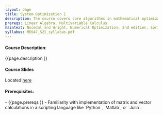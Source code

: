 ```yaml
---
layout: page
title: System Optimization I
description: The course covers core algorithms in mathematical optimization, spanning unconstrained and constrained optimization. 
prereqs: Linear Algebra, Multivariable Calculus
maintext: Nocedal and Wright, Numerical Optimization, 2nd edition, Springer New York, 2006.
syllabus: ME647_S25_syllabus.pdf
---
```


<h4>Course Description:</h4>
<p> {{page.description }} </p>

#### Course Slides
Located [here](https://poonawalalab.github.io/opt-slides/)

<h4>Prerequisites:</h4>
- {{page.prereqs }} 
- Familiarity with implementation of matrix and vector calculations in a scripting language like `Python`, `Matlab`, or `Julia`. 

